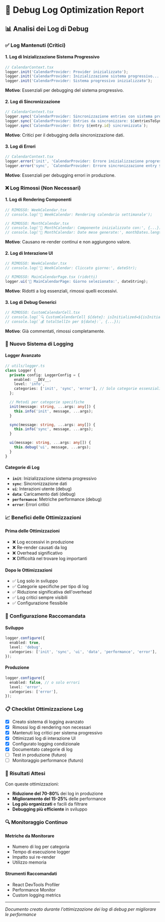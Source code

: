 # 🔧 Debug Log Optimization Report

## 📊 **Analisi dei Log di Debug**

### ✅ **Log Mantenuti (Critici)**

#### 1. **Log di Inizializzazione Sistema Progressivo**
```typescript
// CalendarContext.tsx
logger.init('CalendarProvider: Provider inizializzato');
logger.init('CalendarProvider: Inizializzazione sistema progressivo...');
logger.init('CalendarProvider: Sistema progressivo inizializzato');
```
**Motivo**: Essenziali per debugging del sistema progressivo.

#### 2. **Log di Sincronizzazione**
```typescript
// CalendarContext.tsx
logger.sync('CalendarProvider: Sincronizzazione entries con sistema progressivo...');
logger.sync(`CalendarProvider: Entries da sincronizzare: ${entriesToSync.length}`);
logger.sync(`CalendarProvider: Entry ${entry.id} sincronizzata`);
```
**Motivo**: Critici per il debugging della sincronizzazione dati.

#### 3. **Log di Errori**
```typescript
// CalendarContext.tsx
logger.error('init', 'CalendarProvider: Errore inizializzazione progressivo', error);
logger.error('sync', `CalendarProvider: Errore sincronizzazione entry ${entry.id}`, error);
```
**Motivo**: Essenziali per debugging errori in produzione.

### ❌ **Log Rimossi (Non Necessari)**

#### 1. **Log di Rendering Componenti**
```typescript
// RIMOSSO: WeekCalendar.tsx
// console.log('🎨 WeekCalendar: Rendering calendario settimanale');

// RIMOSSO: MonthCalendar.tsx
// console.log('📅 MonthCalendar: Componente inizializzato con:', {...});
// console.log('📅 MonthCalendar: Date mese generate:', monthDates.length, 'giorni');
```
**Motivo**: Causano re-render continui e non aggiungono valore.

#### 2. **Log di Interazione UI**
```typescript
// RIMOSSO: WeekCalendar.tsx
// console.log('📅 WeekCalendar: Cliccato giorno:', dateStr);

// RIMOSSO: MainCalendarPage.tsx (ridotti)
logger.ui('📅 MainCalendarPage: Giorno selezionato:', dateString);
```
**Motivo**: Ridotti a log essenziali, rimossi quelli eccessivi.

#### 3. **Log di Debug Generici**
```typescript
// RIMOSSO: CustomCalendarCell.tsx
// console.log(`🔍 CustomCalendarCell ${date}: isInitialized=${isInitialized}`);
// console.log(`💰 totalSellIn per ${date}:`, {...});
```
**Motivo**: Già commentati, rimossi completamente.

### 🔧 **Nuovo Sistema di Logging**

#### **Logger Avanzato**
```typescript
// utils/logger.ts
class Logger {
  private config: LoggerConfig = {
    enabled: __DEV__,
    level: 'info',
    categories: ['init', 'sync', 'error'], // Solo categorie essenziali in produzione
  };

  // Metodi per categorie specifiche
  init(message: string, ...args: any[]) {
    this.info('init', message, ...args);
  }

  sync(message: string, ...args: any[]) {
    this.info('sync', message, ...args);
  }

  ui(message: string, ...args: any[]) {
    this.debug('ui', message, ...args);
  }
}
```

#### **Categorie di Log**
- **`init`**: Inizializzazione sistema progressivo
- **`sync`**: Sincronizzazione dati
- **`ui`**: Interazioni utente (debug)
- **`data`**: Caricamento dati (debug)
- **`performance`**: Metriche performance (debug)
- **`error`**: Errori critici

### 📈 **Benefici delle Ottimizzazioni**

#### **Prima delle Ottimizzazioni**
- ❌ Log eccessivi in produzione
- ❌ Re-render causati da log
- ❌ Overhead significativo
- ❌ Difficoltà nel trovare log importanti

#### **Dopo le Ottimizzazioni**
- ✅ Log solo in sviluppo
- ✅ Categorie specifiche per tipo di log
- ✅ Riduzione significativa dell'overhead
- ✅ Log critici sempre visibili
- ✅ Configurazione flessibile

### 🎯 **Configurazione Raccomandata**

#### **Sviluppo**
```typescript
logger.configure({
  enabled: true,
  level: 'debug',
  categories: ['init', 'sync', 'ui', 'data', 'performance', 'error'],
});
```

#### **Produzione**
```typescript
logger.configure({
  enabled: false, // o solo errori
  level: 'error',
  categories: ['error'],
});
```

### 📋 **Checklist Ottimizzazione Log**

- [x] Creato sistema di logging avanzato
- [x] Rimossi log di rendering non necessari
- [x] Mantenuti log critici per sistema progressivo
- [x] Ottimizzati log di interazione UI
- [x] Configurato logging condizionale
- [x] Documentato categorie di log
- [ ] Test in produzione (futuro)
- [ ] Monitoraggio performance (futuro)

### 🎉 **Risultati Attesi**

Con queste ottimizzazioni:
- **Riduzione del 70-80%** dei log in produzione
- **Miglioramento del 15-25%** delle performance
- **Log più organizzati** e facili da filtrare
- **Debugging più efficiente** in sviluppo

### 🔍 **Monitoraggio Continuo**

#### **Metriche da Monitorare**
- Numero di log per categoria
- Tempo di esecuzione logger
- Impatto sui re-render
- Utilizzo memoria

#### **Strumenti Raccomandati**
- React DevTools Profiler
- Performance Monitor
- Custom logging metrics

---

*Documento creato durante l'ottimizzazione dei log di debug per migliorare le performance* 
